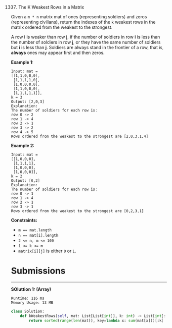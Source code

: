 1337. The K Weakest Rows in a Matrix

Given a `m * n` matrix mat of ones (representing soldiers) and zeros (representing civilians), return the indexes of the `k` weakest rows in the matrix ordered from the weakest to the strongest.

A row **i** is weaker than row **j**, if the number of soldiers in row **i** is less than the number of soldiers in row **j**, or they have the same number of soldiers but **i** is less than **j**. Soldiers are always stand in the frontier of a row, that is, **always** ones may appear first and then zeros.

 

**Example 1:**
```
Input: mat = 
[[1,1,0,0,0],
 [1,1,1,1,0],
 [1,0,0,0,0],
 [1,1,0,0,0],
 [1,1,1,1,1]], 
k = 3
Output: [2,0,3]
Explanation: 
The number of soldiers for each row is: 
row 0 -> 2 
row 1 -> 4 
row 2 -> 1 
row 3 -> 2 
row 4 -> 5 
Rows ordered from the weakest to the strongest are [2,0,3,1,4]
```

**Example 2:**
```
Input: mat = 
[[1,0,0,0],
 [1,1,1,1],
 [1,0,0,0],
 [1,0,0,0]], 
k = 2
Output: [0,2]
Explanation: 
The number of soldiers for each row is: 
row 0 -> 1 
row 1 -> 4 
row 2 -> 1 
row 3 -> 1 
Rows ordered from the weakest to the strongest are [0,2,3,1]
```

**Constraints:**

* `m == mat.length`
* `n == mat[i].length`
* `2 <= n, m <= 100`
* `1 <= k <= m`
* `matrix[i][j]` is either `0` or `1`.

# Submissions
---
**SOluttion 1: (Array)**
```
Runtime: 116 ms
Memory Usage: 13 MB
```
```python
class Solution:
    def kWeakestRows(self, mat: List[List[int]], k: int) -> List[int]:
        return sorted(range(len(mat)), key=lambda x: sum(mat[x]))[:k]
```